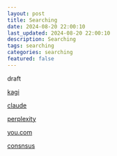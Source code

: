 ```yaml
---
layout: post
title: Searching 
date: 2024-08-20 22:00:10
last_updated: 2024-08-20 22:00:10
description: Searching
tags: searching
categories: searching
featured: false
---
```


draft

[kagi]:https://kagi.com/signin "https://kagi.com/signin"
[kagi]

[claude]: https://claude.ai/login?returnTo=%2F%3F "https://claude.ai/login?returnTo=%2F%3F"
[claude]

[perplexity]:https://www.perplexity.ai/ "https://www.perplexity.ai/"
[perplexity]

[you.com]:https://you.com/ "https://you.com/"
[you.com]

[consnsus]:https://consensus.app/ "https://consensus.app/"
[consnsus]








